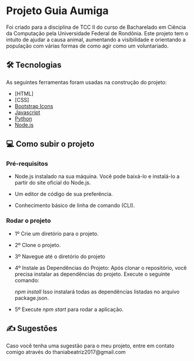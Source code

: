 # Projeto Guia Aumiga 
<p>Foi criado para a disciplina de TCC II do curso de Bacharelado em Ciência da Computação pela Universidade Federal de Rondônia. Este projeto tem o intuito de ajudar a causa animal, aumentando a visibilidade e orientando a população com várias formas de como agir como um voluntariado.</p>

## 🛠 Tecnologias

As seguintes ferramentas foram usadas na construção do projeto:

- [HTML]
- [CSS]
- [Bootstrap Icons](<https://icons.getbootstrap.com/>)
- [Javascript](<https://www.javascript.com/>)
- [Python](<https://www.python.org/>)
- [Node.js](<https://nodejs.org/en/>)

## 💻 Como subir o projeto

### Pré-requisitos

- <p>Node.js instalado na sua máquina. Você pode baixá-lo e instalá-lo a partir do site oficial do Node.js.</p>
- <p>Um editor de código de sua preferência. </p>
- <p>Conhecimento básico de linha de comando (CLI).</p>

### Rodar o projeto 

- <p>1º Crie um diretório para o projeto.</p>
- <p>2º Clone o projeto.</p>
- <p>3º Navegue até o diretório do projeto</p>
- <p>4º Instale as Dependências do Projeto:
    Após clonar o repositório, você precisa instalar as dependências do projeto. Execute o seguinte comando:

    <i>npm install</i>
    Isso instalará todas as dependências listadas no arquivo package.json.</p>
- <p>5º Execute <i>npm start</i> para rodar a aplicação.</p>

## ✍️ Sugestões 

<p>Caso você tenha uma sugestão para o meu projeto, entre em contato comigo através do thaniabeatriz2017@gmail.com</p>